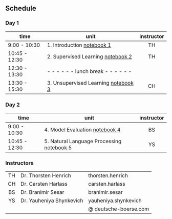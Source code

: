 ## Schedule

###  Day 1

| time           | unit         | instructor  |
|----------------|--------------|:-----------:|
| 9:00 - 10:30   | 1. Introduction [notebook 1](../notebooks/1_introduction.ipynb) | TH |
| 10:45 - 12:30  | 2. Supervised Learning [notebook 2](../notebooks/2_supervised_learning.ipynb) | TH |
| 12:30 - 13:30  | - - - - - -   lunch break   - - - - - -|
| 13:30 - 15:30  | 3. Unsupervised Learning [notebook 3](../notebooks/3_unsupervised_learning.ipynb)| CH |

###  Day 2
| time           | unit         | instructor  |
|----------------|--------------|:-----------:|
| 9:00 - 10:30  | 4. Model Evaluation [notebook 4](../notebooks/4_model_evaluation.ipynb)| BS |
| 10:45 - 12:30  | 5. Natural Language Processing [notebook 5](../notebooks/5_nlp.ipynb)| YS |


###  Instructors
|      |              |            |
|:----:|:-------------|:-----------|
|  TH  | Dr. Thorsten Henrich         | thorsten.henrich |
|  CH  | Dr. Carsten Harlass      | carsten.harlass  |
|  BS  | Dr. Branimir Sesar        | branimir.sesar  |
|  YS  | Dr. Yauheniya Shynkevich        | yauheniya.shynkevich  |
|      |              | @ deutsche-boerse.com   |
